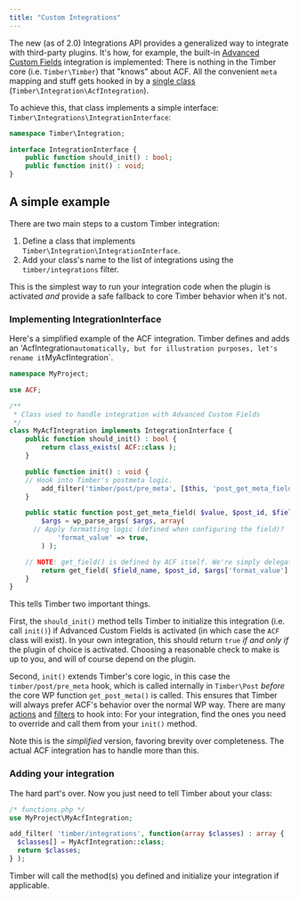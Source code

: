 ```yaml
---
title: "Custom Integrations"
---
```


The new (as of 2.0) Integrations API provides a generalized way to integrate with third-party plugins. It's how, for example, the built-in [Advanced Custom Fields](/docs/v2/integrations/advanced-custom-fields/) integration is implemented: There is nothing in the Timber core (i.e. `Timber\Timber`) that "knows" about ACF. All the convenient `meta` mapping and stuff gets hooked in by a [single class](https://github.com/timber/timber/blob/2.x/lib/Integration/AcfIntegration.php) (`Timber\Integration\AcfIntegration`).

To achieve this, that class implements a simple interface: `Timber\Integrations\IntegrationInterface`:

```php
namespace Timber\Integration;

interface IntegrationInterface {
	public function should_init() : bool;
	public function init() : void;
}
```

## A simple example

There are two main steps to a custom Timber integration:

1. Define a class that implements `Timber\Integration\IntegrationInterface`.
2. Add your class's name to the list of integrations using the `timber/integrations` filter.

This is the simplest way to run your integration code when the plugin is activated _and_ provide a safe fallback to core Timber behavior when it's not.

### Implementing IntegrationInterface

Here's a simplified example of the ACF integration. Timber defines and adds an 'AcfIntegration` automatically, but for illustration purposes, let's rename it `MyAcfIntegration`.

```php
namespace MyProject;

use ACF;

/**
 * Class used to handle integration with Advanced Custom Fields
 */
class MyAcfIntegration implements IntegrationInterface {
	public function should_init() : bool {
		return class_exists( ACF::class );
	}

	public function init() : void {
    // Hook into Timber's postmeta logic.
		add_filter('timber/post/pre_meta', [$this, 'post_get_meta_field'], 10, 5);
	}

	public static function post_get_meta_field( $value, $post_id, $field_name, $post, $args ) {
		$args = wp_parse_args( $args, array(
      // Apply formatting logic (defined when configuring the field)?
			'format_value' => true,
		) );

    // NOTE: get_field() is defined by ACF itself. We're simply delegating.
		return get_field( $field_name, $post_id, $args['format_value'] );
	}
}
```

This tells Timber two important things.

First, the `should_init()` method tells Timber to initialize this integration (i.e. call `init()`) if Advanced Custom Fields is activated (in which case the `ACF` class will exist). In your own integration, this should return `true` _if and only if_ the plugin of choice is activated. Choosing a reasonable check to make is up to you, and will of course depend on the plugin.

Second, `init()` extends Timber's core logic, in this case the `timber/post/pre_meta` hook, which is called internally in `Timber\Post` _before_ the core WP function `get_post_meta()` is called. This ensures that Timber will always prefer ACF's behavior over the normal WP way. There are many [actions](/docs/v2/hooks/actions) and [filters](/docs/v2/hooks/filters) to hook into: For your integration, find the ones you need to override and call them from your `init()` method.

Note this is the _simplified_ version, favoring brevity over completeness. The actual ACF integration has to handle more than this.

### Adding your integration

The hard part's over. Now you just need to tell Timber about your class:

```php
/* functions.php */
use MyProject\MyAcfIntegration;

add_filter( 'timber/integrations', function(array $classes) : array {
  $classes[] = MyAcfIntegration::class;
  return $classes;
} );
```

Timber will call the method(s) you defined and initialize your integration if applicable.
